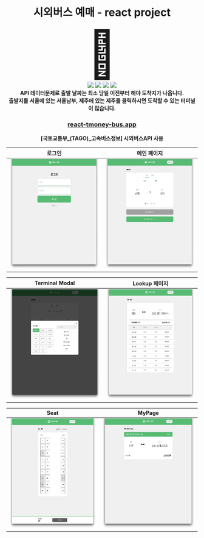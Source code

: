 <div align="center">
  
# 시외버스 예매 - react project

<span style="font-size:120px">:bus:</span>
<br />
<img src="https://img.shields.io/badge/react-%2320232a.svg?style=for-the-badge&logo=react&logoColor=%2361DAFB"> <img src="https://img.shields.io/badge/redux-%23593d88.svg?style=for-the-badge&logo=redux&logoColor=white"> <img src="https://img.shields.io/badge/styled--components-DB7093?style=for-the-badge&logo=styled-components&logoColor=white"> <img src="https://img.shields.io/badge/firestore-%23039BE5.svg?style=for-the-badge&logo=firebase">
<br />
**API 데이터문제로 출발 날짜는 최소 당일 이전부터 해야 도착지가 나옵니다.**
<br />
**출발지를 서울에 있는 서울남부, 제주에 있는 제주를 클릭하시면 도착할 수 있는 터미널이 많습니다.**

### [react-tmoney-bus.app](https://react-tmoney-bus.vercel.app/)

**[국토교통부_(TAGO)_고속버스정보] 시외버스API 사용**

</div>

|                                로그인                                |                              메인 페이지                               |
| :------------------------------------------------------------------: | :--------------------------------------------------------------------: |
| <img src="./src/assets/img/Login.png" width="600px" height="290px"/> | <img src="./src/assets/img/HomePage.png" width="600px" height="290px"> |

|                                Terminal Modal                                |                             Lookup 페이지                             |
| :--------------------------------------------------------------------------: | :-------------------------------------------------------------------: |
| <img src="./src/assets/img/TerminalModal.png" width="600px" height="290px"/> | <img src="./src/assets/img/Lookup.png"  width="600px" height="290px"> |

|                                Seat                                 |                                MyPage                                 |
| :-----------------------------------------------------------------: | :-------------------------------------------------------------------: |
| <img src="./src/assets/img/Seat.png" width="600px" height="290px"/> | <img src="./src/assets/img/Mypage.png"  width="600px" height="290px"> |
